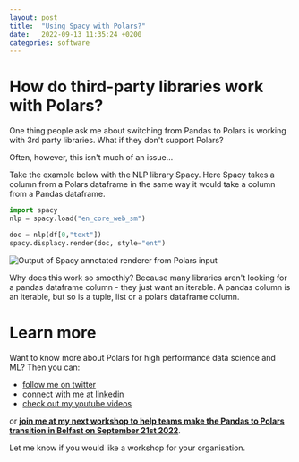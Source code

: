 ```yaml
---
layout: post
title:  "Using Spacy with Polars?"
date:   2022-09-13 11:35:24 +0200
categories: software
---
```

# How do third-party libraries work with Polars?
One thing people ask me about switching from Pandas to Polars is working with 3rd party libraries. What if they don't support Polars?

Often, however, this isn't much of an issue...

Take the example below with the NLP library Spacy. Here Spacy takes a column from a Polars dataframe in the same way it would take a column from a Pandas dataframe.

```python
import spacy
nlp = spacy.load("en_core_web_sm")

doc = nlp(df[0,"text"])
spacy.displacy.render(doc, style="ent")
```
![Output of Spacy annotated renderer from Polars input](/img/spacy_polars.png)

Why does this work so smoothly? Because many libraries aren't looking for a pandas dataframe column - they just want an iterable. A pandas column is an iterable, but so is a tuple, list or a polars dataframe column.

# Learn more
Want to know more about Polars for high performance data science and ML? Then you can:
- [follow me on twitter](https://twitter.com/braaannigan)
- [connect with me at linkedin](https://www.linkedin.com/in/liam-brannigan-9080b214a/)
- [check out my youtube videos](https://www.youtube.com/watch?v=nGritAo-71o)

or [**join me at my next workshop to help teams make the Pandas to Polars transition in Belfast on September 21st 2022**](https://www.eventbrite.com/e/from-pandas-to-polars-tickets-399410917807?aff=ebdssbdestsearch).

Let me know if you would like a workshop for your organisation.
